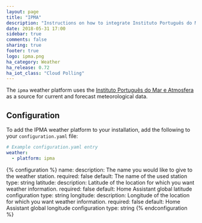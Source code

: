 ```yaml
---
layout: page
title: "IPMA"
description: "Instructions on how to integrate Instituto Português do Mar e Atmosfera weather conditions into Home Assistant."
date: 2018-05-31 17:00
sidebar: true
comments: false
sharing: true
footer: true
logo: ipma.png
ha_category: Weather
ha_release: 0.72
ha_iot_class: "Cloud Polling"
---
```


The `ipma` weather platform uses the [Instituto Português do Mar e Atmosfera](http://www.ipma.pt) as a source for current and forecast meteorological data.

## Configuration

To add the IPMA weather platform to your installation, add the following to your `configuration.yaml` file:

```yaml
# Example configuration.yaml entry
weather:
  - platform: ipma 
```

{% configuration %}
name:
  description:  The name you would like to give to the weather station.
  required: false 
  default: The name of the used station
  type: string
latitude:
  description: Latitude of the location for which you want weather information.
  required: false 
  default: Home Assistant global latitude configuration 
  type: string
longitude:
  description: Longitude of the location for which you want weather information.
  required: false 
  default: Home Assistant global longitude configuration 
  type: string
{% endconfiguration %}
